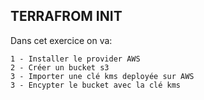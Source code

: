 
## TERRAFROM INIT


Dans cet exercice on va: 

    1 - Installer le provider AWS
    2 - Créer un bucket s3 
    3 - Importer une clé kms deployée sur AWS
    3 - Encypter le bucket avec la clé kms